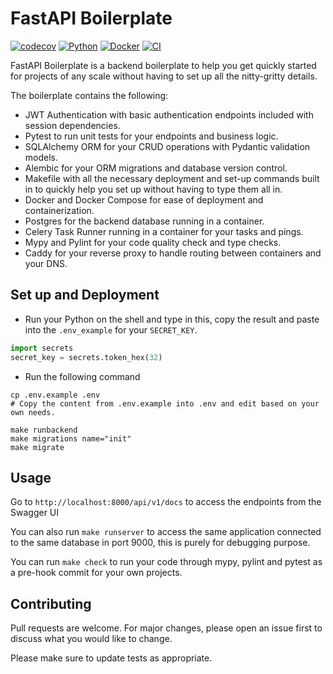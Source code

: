 # FastAPI Boilerplate


[![codecov](https://codecov.io/gh/vichannnnn/fastapi-boilerplate/branch/main/graph/badge.svg)](https://codecov.io/gh/vichannnnn/fastapi-boilerplate)
[![Python](https://img.shields.io/badge/python-3.8-blue.svg)](https://www.python.org/)
[![Docker](https://img.shields.io/badge/built%20with-Docker-blue)](https://www.docker.com/)
[![CI](https://github.com/vichannnnn/fastapi-boilerplate/actions/workflows/codecov.yml/badge.svg)](https://github.com/vichannnnn/fastapi-boilerplate/actions)


FastAPI Boilerplate is a backend boilerplate to help you get quickly started for projects of any scale without having to set up all the nitty-gritty details. 

The boilerplate contains the following:

- JWT Authentication with basic authentication endpoints included with session dependencies.
- Pytest to run unit tests for your endpoints and business logic.
- SQLAlchemy ORM for your CRUD operations with Pydantic validation models.
- Alembic for your ORM migrations and database version control.
- Makefile with all the necessary deployment and set-up commands built in to quickly help you set up without having to type them all in.
- Docker and Docker Compose for ease of deployment and containerization.
- Postgres for the backend database running in a container.
- Celery Task Runner running in a container for your tasks and pings.
- Mypy and Pylint for your code quality check and type checks.
- Caddy for your reverse proxy to handle routing between containers and your DNS.



## Set up and Deployment

- Run your Python on the shell and type in this, copy the result and paste into the `.env_example` for your `SECRET_KEY`.

```python
import secrets
secret_key = secrets.token_hex(32)
```

- Run the following command 

```
cp .env.example .env
# Copy the content from .env.example into .env and edit based on your own needs.

make runbackend
make migrations name="init"
make migrate
```

## Usage

Go to `http://localhost:8000/api/v1/docs` to access the endpoints from the Swagger UI 

You can also run `make runserver` to access the same application connected to the same database in port 9000, this is purely for debugging purpose.

You can run `make check` to run your code through mypy, pylint and pytest as a pre-hook commit for your own projects. 

## Contributing

Pull requests are welcome. For major changes, please open an issue first
to discuss what you would like to change.

Please make sure to update tests as appropriate.
